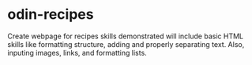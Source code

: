 # odin-recipes
Create webpage for recipes
skills demonstrated will include basic HTML skills like formatting structure, adding and properly separating text. Also, inputing images, links, and formatting lists.